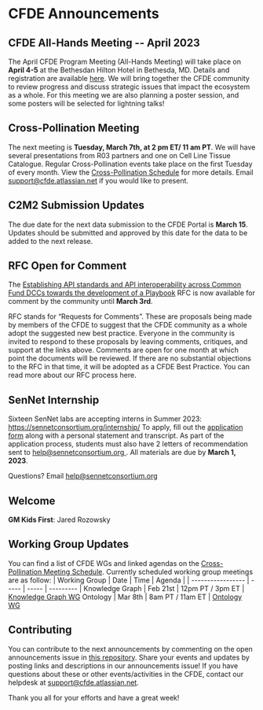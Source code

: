 # CFDE Announcements

## CFDE All-Hands Meeting -- April 2023
The April CFDE Program Meeting (All-Hands Meeting) will take place on **April 4-5** at the Bethesdan Hilton Hotel in Bethesda, MD. Details and registration are available [here](https://nih-cfde.github.io/2023-april-all-hands-meeting/). We will bring together the CFDE community to review progress and discuss strategic issues that impact the ecosystem as a whole. For this meeting we are also planning a poster session, and some posters will be selected for lightning talks!

## Cross-Pollination Meeting
The next meeting is **Tuesday, March 7th, at 2 pm ET/ 11 am PT**.   We will have several presentations from R03 partners and one on Cell Line Tissue Catalogue. Regular Cross-Pollination events take place on the first Tuesday of every month. View the [Cross-Pollination Schedule](https://docs.google.com/spreadsheets/d/1hQAeOLkivUZZnwZ_KxfGw3neezMaWbrPk9nnFiKfQGA/edit?usp=sharing) for more details. Email [support@cfde.atlassian.net](mailto:support@cfde.atlassian.net) if you would like to present.

## C2M2 Submission Updates
The due date for the next data submission to the CFDE Portal is **March 15**. Updates should be submitted and approved by this date for the data to be added to the next release. 

## RFC Open for Comment
The [Establishing API standards and API interoperability across Common Fund DCCs towards the development of a Playbook](https://docs.google.com/document/d/1_14rn_IB3C0lbxXXjNtvhrLn81cNNnQD/edit) RFC is now available for comment by the community until **March 3rd**.

RFC stands for “Requests for Comments”. These are proposals being made by members of the CFDE to suggest that the CFDE community as a whole adopt the suggested new best practice. Everyone in the community is invited to respond to these proposals by leaving comments, critiques, and support at the links above. Comments are open for one month at which point the documents will be reviewed. If there are no substantial objections to the RFC in that time, it will be adopted as a CFDE Best Practice. You can read more about our RFC process here.

## SenNet Internship
Sixteen SenNet labs are accepting interns in Summer 2023: https://sennetconsortium.org/internship/
To apply, fill out the [application form](https://sennetconsortium.org/cusp-form/) along with a personal statement and transcript. As part of the application process, students must also have 2 letters of recommendation sent to [help@sennetconsortium.org ](mailto:help@sennetconsortium.org). All materials are due by **March 1, 2023**.

Questions? Email [help@sennetconsortium.org](mailto:help@sennetconsortium.org)

## Welcome
**GM Kids First**: Jared Rozowsky

## Working Group Updates
You can find a list of CFDE WGs and linked agendas on the [Cross-Pollination Meeting Schedule](https://docs.google.com/spreadsheets/d/1hQAeOLkivUZZnwZ_KxfGw3neezMaWbrPk9nnFiKfQGA/edit?usp=sharing). Currently scheduled working group meetings are as follow: 
| Working Group | Date | Time | Agenda |
| ----------------- | ----- | ----- | --------- | 
Knowledge Graph | Feb 21st | 12pm PT / 3pm ET | [Knowledge Graph WG](https://docs.google.com/document/d/1WvpkLxWPW0XxZsam6jEJeEUQr2sQ0EWC/edit?usp=sharing&ouid=111367545760360703840&rtpof=true&sd=true)
Ontology | Mar 8th  | 8am PT / 11am ET | [Ontology WG](https://docs.google.com/document/d/1VoHHBeWfol6XNJa3kzOnOFuTaIrcLYbqKYQcOnj1oh4/edit?usp=sharing)

## Contributing

You can contribute to the next announcements by commenting on the open announcements issue in [this repository](https://github.com/nih-cfde/announcements/issues). Share your events and updates by posting links and descriptions in our announcements issue! If you have questions about these or other events/activities in the CFDE, contact our helpdesk at [support@cfde.atlassian.net](mailto:support@cfde.atlassian.net).

Thank you all for your efforts and have a great week!

